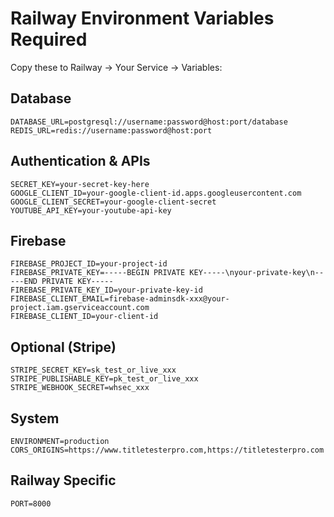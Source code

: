 # Railway Environment Variables Required

Copy these to Railway → Your Service → Variables:

## Database
```
DATABASE_URL=postgresql://username:password@host:port/database
REDIS_URL=redis://username:password@host:port
```

## Authentication & APIs
```
SECRET_KEY=your-secret-key-here
GOOGLE_CLIENT_ID=your-google-client-id.apps.googleusercontent.com
GOOGLE_CLIENT_SECRET=your-google-client-secret
YOUTUBE_API_KEY=your-youtube-api-key
```

## Firebase
```
FIREBASE_PROJECT_ID=your-project-id
FIREBASE_PRIVATE_KEY=-----BEGIN PRIVATE KEY-----\nyour-private-key\n-----END PRIVATE KEY-----
FIREBASE_PRIVATE_KEY_ID=your-private-key-id
FIREBASE_CLIENT_EMAIL=firebase-adminsdk-xxx@your-project.iam.gserviceaccount.com
FIREBASE_CLIENT_ID=your-client-id
```

## Optional (Stripe)
```
STRIPE_SECRET_KEY=sk_test_or_live_xxx
STRIPE_PUBLISHABLE_KEY=pk_test_or_live_xxx
STRIPE_WEBHOOK_SECRET=whsec_xxx
```

## System
```
ENVIRONMENT=production
CORS_ORIGINS=https://www.titletesterpro.com,https://titletesterpro.com
```

## Railway Specific
```
PORT=8000
```